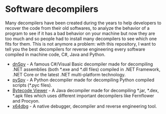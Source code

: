 # Software decompilers
Many decompilers have been created during the years to help developers to recover the code from their old softwares, to analyze the behavior of a program to see if it has a bad behavior on your machine but now they are too much and so people had to install many decompilers to see which one fits for them. This is not anymore a problem: with this repository, I want to tell you the best decompilers for reverse engineering every software compiled in machine code, C#, Java and Python.<br />
* [dnSpy](https://github.com/dnSpyEx/dnSpy/releases) - A famous C#/Visual Basic decompiler made for decompiling .NET assemblies (both *.exe and *.dll files) compiled in .NET Framework, .NET Core or the latest .NET multi-platform technology.
* [pySpy](https://github.com/Svenskithesource/pySpy) - A Python decompiler made for decompiling Python compiled scripts (*.pyc files).
* [Bytecode Viewer](https://github.com/Konloch/bytecode-viewer/releases/) - A Java decompiler made for decompiling *.jar, *.dex, *.apk files which uses different important decompilers like Fernflower and Procyon.
* [x64dbg](https://x64dbg.com/) - A native debugger, decompiler and reverse engineering tool.